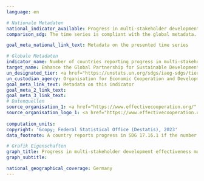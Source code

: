 ```yaml
---
language: en    

# Nationale Metadaten    
national_indicator_available: Progress in multi-stakeholder development effectiveness monitoring frameworks    
comparison_sdg: The time series is compliant with the global metadata.    

goal_meta_national_link_text: Metadata on the presented time series    

# Globale Metadaten    
indicator_name: Number of countries reporting progress in multi-stakeholder development effectiveness monitoring frameworks that support the achievement of the sustainable development goals    
target_name: Enhance the Global Partnership for Sustainable Development, complemented by multi-stakeholder partnerships that mobilize and share knowledge, expertise, technology and financial resources, to support the achievement of the Sustainable Development Goals in all countries, in particular developing countries    
un_designated_tier: <a href="https://unstats.un.org/sdgs/iaeg-sdgs/tier-classification/" title="Click here for more information on the UN tier classification."  target="_blank" onclick="return confirm_alert(this);">Tier II</a>    
un_custodian_agency: Organisation for Economic Cooperation and Development (OECD)<br>United Nations Development Programme (UNDP)    
goal_meta_link_text: Metadata on this indicator    
goal_meta_2_link_text:     
goal_meta_3_link_text:         
# Datenquellen
source_organisation_1: <a href="https://www.effectivecooperation.org/" target="_blank" onclick="return confirm_alert(this);"> Global Partnership for Effective Development Co-operation (GPEDC) </a>
source_organisation_logo_1: <a href="https://www.effectivecooperation.org/" target="_blank" onclick="return confirm_alert(this);"><img src="https://g205sdgs.github.io/sdg-indicators/public/OrgImgEn/global.png" alt="Logo global" style="height:60px; width:148px"/></a>
    
computation_units:     
copyright: '&copy; Federal Statistical Office (Destatis), 2023'    
data_footnote: A country reports progress in SDG 17.16.1 if the number of indicators showing a positive trend is higher than the number of indicators showing a negative trend as reported in Global Partnership Monitoring Rounds.    

# Grafik Eigenschaften    
graph_title: Progress in multi-stakeholder development effectiveness monitoring frameworks
graph_subtitle:     

national_geographical_coverage: Germany    
---
```


<span></span>